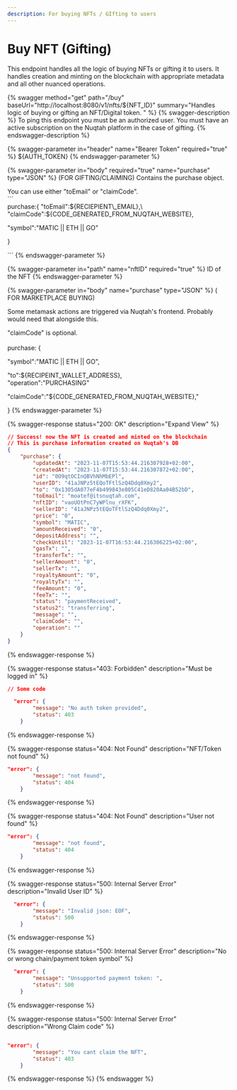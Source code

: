 ```yaml
---
description: For buying NFTs / GIfting to users
---
```


# Buy NFT (Gifting)

This endpoint handles all the logic of buying NFTs or gifting it to users. It handles creation and minting on the blockchain with appropriate metadata and all other nuanced operations.



{% swagger method="get" path="/buy" baseUrl="http://localhost:8080/v1/nfts/${NFT_ID}" summary="Handles logic of buying or gifting an NFT/Digital token. " %}
{% swagger-description %}
To ping this endpoint you must be an authorized user. You must have an active subscription on the Nuqtah platform in the case of gifting.
{% endswagger-description %}

{% swagger-parameter in="header" name="Bearer Token" required="true" %}
${AUTH\_TOKEN}
{% endswagger-parameter %}

{% swagger-parameter in="body" required="true" name="purchase" type="JSON" %}
(FOR GIFTING/CLAIMING) Contains the purchase object.

You can use either "toEmail" or "claimCode".\
\`\`\`\
purchase:{ "toEmail":${RECIEPIENT\_EMAIL},\
"claimCode":${CODE\_GENERATED\_FROM\_NUQTAH\_WEBSITE},

"symbol":"MATIC || ETH || GO"

}

\`\`\`
{% endswagger-parameter %}

{% swagger-parameter in="path" name="nftID" required="true" %}
ID of the NFT
{% endswagger-parameter %}

{% swagger-parameter in="body" name="purchase" type="JSON" %}
( FOR MARKETPLACE BUYING)

Some metamask actions are triggered via Nuqtah's frontend. Probably would need that alongside this.



"claimCode" is optional.\
\
purchase: {

"symbol":"MATIC || ETH || GO",

"to":${RECIPEINT\_WALLET\_ADDRESS},\
"operation":"PURCHASING"

"claimCode":"${CODE\_GENERATED\_FROM\_NUQTAH\_WEBSITE},"

}
{% endswagger-parameter %}

{% swagger-response status="200: OK" description="Expand View" %}
```json
// Success! now the NFT is created and minted on the blockchain
// This is purchase information created on Nuqtah's DB
{
    "purchase": {
        "updatedAt": "2023-11-07T15:53:44.216307928+02:00",
        "createdAt": "2023-11-07T15:53:44.216307872+02:00",
        "id": "0O9qtOCInQBVhNhMbEPl",
        "userID": "41aJNPz5tEQoTFtlSzQ4Ddq0Xmy2",
        "to": "0x1305dA077eF4b499843e805C41eD820Aa04B52bD",
        "toEmail": "moatef@itsnuqtah.com",
        "nftID": "vaoUOtPnC7yWPlnu_rXFK",
        "sellerID": "41aJNPz5tEQoTFtlSzQ4Ddq0Xmy2",
        "price": "0",
        "symbol": "MATIC",
        "amountReceived": "0",
        "depositAddress": "",
        "checkUntil": "2023-11-07T16:53:44.216306225+02:00",
        "gasTx": "",
        "transferTx": "",
        "sellerAmount": "0",
        "sellerTx": "",
        "royaltyAmount": "0",
        "royaltyTx": "",
        "feeAmount": "0",
        "feeTx": "",
        "status": "paymentReceived",
        "status2": "transferring",
        "message": "",
        "claimCode": "",
        "operation": ""
    }
}

```
{% endswagger-response %}

{% swagger-response status="403: Forbidden" description="Must be logged in" %}
```json
// Some code

  "error": {
        "message": "No auth token provided",
        "status": 403
    }

```
{% endswagger-response %}

{% swagger-response status="404: Not Found" description="NFT/Token not found" %}
```json
"error": {
        "message": "not found",
        "status": 404
    }
```
{% endswagger-response %}

{% swagger-response status="404: Not Found" description="User not found" %}
```json
"error": {
        "message": "not found",
        "status": 404
    }

```
{% endswagger-response %}

{% swagger-response status="500: Internal Server Error" description="Invalid User ID" %}
```json
  "error": {
        "message": "Invalid json: EOF",
        "status": 500
    }

```
{% endswagger-response %}

{% swagger-response status="500: Internal Server Error" description="No or wrong chain/payment token symbol" %}
```json
  "error": {
        "message": "Unsupported payment token: ",
        "status": 500
    }
```
{% endswagger-response %}

{% swagger-response status="500: Internal Server Error" description="Wrong Claim code" %}
```json

"error": {
        "message": "You cant claim the NFT",
        "status": 403
    }

```
{% endswagger-response %}
{% endswagger %}

